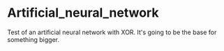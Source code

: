 # Artificial_neural_network
Test of an artificial neural network with XOR. It's going to be the base for something bigger.
